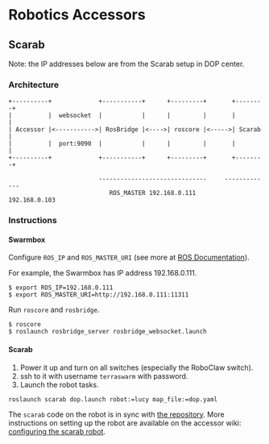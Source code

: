 # Robotics Accessors

## Scarab

Note: the IP addresses below are from the Scarab setup in DOP center.

### Architecture

    +----------+             +-----------+      +---------+       +--------+
    |          |  websocket  |           |      |         |       |        |
    | Accessor |<----------->| RosBridge |<---->| roscore |<----->| Scarab |
    |          |  port:9090  |           |      |         |       |        |
    +----------+             +-----------+      +---------+       +--------+

                             ------------------------------     -------------
                                ROS_MASTER 192.168.0.111        192.168.0.103

### Instructions

#### Swarmbox

Configure `ROS_IP` and `ROS_MASTER_URI` (see more at
[ROS Documentation](http://wiki.ros.org/ROS/EnvironmentVariables)).

For example, the Swarmbox has IP address 192.168.0.111.

```
$ export ROS_IP=192.168.0.111
$ export ROS_MASTER_URI=http://192.168.0.111:11311
```


Run `roscore` and `rosbridge`.

```
$ roscore
$ roslaunch rosbridge_server rosbridge_websocket.launch
```

#### Scarab

1. Power it up and turn on all switches (especially the RoboClaw switch).
2. ssh to it with username `terraswarm` with password.
3. Launch the robot tasks.
```
roslaunch scarab dop.launch robot:=lucy map_file:=dop.yaml
```

The `scarab` code on the robot is in sync with
[the repository](https://github.com/nebgnahz/scarab/tree/dop). More instructions
on setting up the robot are available on the accessor wiki:
[configuring the scarab robot](https://www.terraswarm.org/accessors/wiki/Main/ConfiguringTheScarabRobot).
